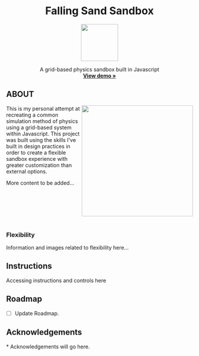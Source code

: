 <div align="center">
  <h1 align="center">Falling Sand Sandbox</h3>
  <img src="https://github.com/quaidsage/Falling-Sand-Sandbox/assets/126384060/1f2f55a2-09a7-4899-9b9f-9581db951b57" width="100" height="100">
  <p align="center">
    A grid-based physics sandbox built in Javascript
    <br />
    <a href="https://github.com/othneildrew/Best-README-Template"><strong>View demo »</strong></a>
    <br />
  </p>
</div>

## ABOUT

<img src="https://github.com/quaidsage/Falling-Sand-Sandbox/assets/126384060/cc7a2f4d-055f-4a02-a5fb-ec917f38135d.gif" width="300" height="300" align="right">
<p align="left">
  This is my personal attempt at recreating a common simulation method of physics using a grid-based system within Javascript.
  This project was built using the skills I've built in design practices in order to create a flexible sandbox experience with greater customization than external options.
</p>
<p>
  More content to be added...
</p>
</br></br><br><br><br>

### Flexibility

<p>
  Information and images related to flexibility here...
</p>

## Instructions

<p>
  Accessing instructions and controls here
</p>

## Roadmap
- [ ] Update Roadmap.

## Acknowledgements 

<p>
  * Acknowledgements will go here.
</p>
